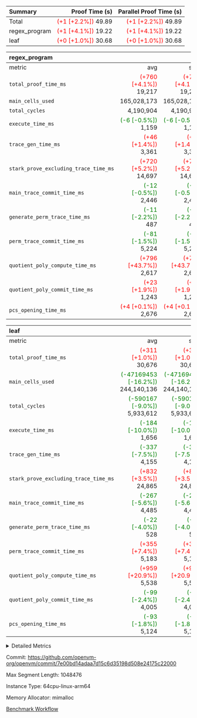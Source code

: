 | Summary | Proof Time (s) | Parallel Proof Time (s) |
|:---|---:|---:|
| Total | <span style='color: red'>(+1 [+2.2%])</span> 49.89 | <span style='color: red'>(+1 [+2.2%])</span> 49.89 |
| regex_program | <span style='color: red'>(+1 [+4.1%])</span> 19.22 | <span style='color: red'>(+1 [+4.1%])</span> 19.22 |
| leaf | <span style='color: red'>(+0 [+1.0%])</span> 30.68 | <span style='color: red'>(+0 [+1.0%])</span> 30.68 |


| regex_program |||||
|:---|---:|---:|---:|---:|
|metric|avg|sum|max|min|
| `total_proof_time_ms ` | <span style='color: red'>(+760 [+4.1%])</span> 19,217 | <span style='color: red'>(+760 [+4.1%])</span> 19,217 | <span style='color: red'>(+760 [+4.1%])</span> 19,217 | <span style='color: red'>(+760 [+4.1%])</span> 19,217 |
| `main_cells_used     ` |  165,028,173 |  165,028,173 |  165,028,173 |  165,028,173 |
| `total_cycles        ` |  4,190,904 |  4,190,904 |  4,190,904 |  4,190,904 |
| `execute_time_ms     ` | <span style='color: green'>(-6 [-0.5%])</span> 1,159 | <span style='color: green'>(-6 [-0.5%])</span> 1,159 | <span style='color: green'>(-6 [-0.5%])</span> 1,159 | <span style='color: green'>(-6 [-0.5%])</span> 1,159 |
| `trace_gen_time_ms   ` | <span style='color: red'>(+46 [+1.4%])</span> 3,361 | <span style='color: red'>(+46 [+1.4%])</span> 3,361 | <span style='color: red'>(+46 [+1.4%])</span> 3,361 | <span style='color: red'>(+46 [+1.4%])</span> 3,361 |
| `stark_prove_excluding_trace_time_ms` | <span style='color: red'>(+720 [+5.2%])</span> 14,697 | <span style='color: red'>(+720 [+5.2%])</span> 14,697 | <span style='color: red'>(+720 [+5.2%])</span> 14,697 | <span style='color: red'>(+720 [+5.2%])</span> 14,697 |
| `main_trace_commit_time_ms` | <span style='color: green'>(-12 [-0.5%])</span> 2,446 | <span style='color: green'>(-12 [-0.5%])</span> 2,446 | <span style='color: green'>(-12 [-0.5%])</span> 2,446 | <span style='color: green'>(-12 [-0.5%])</span> 2,446 |
| `generate_perm_trace_time_ms` | <span style='color: green'>(-11 [-2.2%])</span> 487 | <span style='color: green'>(-11 [-2.2%])</span> 487 | <span style='color: green'>(-11 [-2.2%])</span> 487 | <span style='color: green'>(-11 [-2.2%])</span> 487 |
| `perm_trace_commit_time_ms` | <span style='color: green'>(-81 [-1.5%])</span> 5,224 | <span style='color: green'>(-81 [-1.5%])</span> 5,224 | <span style='color: green'>(-81 [-1.5%])</span> 5,224 | <span style='color: green'>(-81 [-1.5%])</span> 5,224 |
| `quotient_poly_compute_time_ms` | <span style='color: red'>(+796 [+43.7%])</span> 2,617 | <span style='color: red'>(+796 [+43.7%])</span> 2,617 | <span style='color: red'>(+796 [+43.7%])</span> 2,617 | <span style='color: red'>(+796 [+43.7%])</span> 2,617 |
| `quotient_poly_commit_time_ms` | <span style='color: red'>(+23 [+1.9%])</span> 1,243 | <span style='color: red'>(+23 [+1.9%])</span> 1,243 | <span style='color: red'>(+23 [+1.9%])</span> 1,243 | <span style='color: red'>(+23 [+1.9%])</span> 1,243 |
| `pcs_opening_time_ms ` | <span style='color: red'>(+4 [+0.1%])</span> 2,676 | <span style='color: red'>(+4 [+0.1%])</span> 2,676 | <span style='color: red'>(+4 [+0.1%])</span> 2,676 | <span style='color: red'>(+4 [+0.1%])</span> 2,676 |

| leaf |||||
|:---|---:|---:|---:|---:|
|metric|avg|sum|max|min|
| `total_proof_time_ms ` | <span style='color: red'>(+311 [+1.0%])</span> 30,676 | <span style='color: red'>(+311 [+1.0%])</span> 30,676 | <span style='color: red'>(+311 [+1.0%])</span> 30,676 | <span style='color: red'>(+311 [+1.0%])</span> 30,676 |
| `main_cells_used     ` | <span style='color: green'>(-47169453 [-16.2%])</span> 244,140,136 | <span style='color: green'>(-47169453 [-16.2%])</span> 244,140,136 | <span style='color: green'>(-47169453 [-16.2%])</span> 244,140,136 | <span style='color: green'>(-47169453 [-16.2%])</span> 244,140,136 |
| `total_cycles        ` | <span style='color: green'>(-590167 [-9.0%])</span> 5,933,612 | <span style='color: green'>(-590167 [-9.0%])</span> 5,933,612 | <span style='color: green'>(-590167 [-9.0%])</span> 5,933,612 | <span style='color: green'>(-590167 [-9.0%])</span> 5,933,612 |
| `execute_time_ms     ` | <span style='color: green'>(-184 [-10.0%])</span> 1,656 | <span style='color: green'>(-184 [-10.0%])</span> 1,656 | <span style='color: green'>(-184 [-10.0%])</span> 1,656 | <span style='color: green'>(-184 [-10.0%])</span> 1,656 |
| `trace_gen_time_ms   ` | <span style='color: green'>(-337 [-7.5%])</span> 4,155 | <span style='color: green'>(-337 [-7.5%])</span> 4,155 | <span style='color: green'>(-337 [-7.5%])</span> 4,155 | <span style='color: green'>(-337 [-7.5%])</span> 4,155 |
| `stark_prove_excluding_trace_time_ms` | <span style='color: red'>(+832 [+3.5%])</span> 24,865 | <span style='color: red'>(+832 [+3.5%])</span> 24,865 | <span style='color: red'>(+832 [+3.5%])</span> 24,865 | <span style='color: red'>(+832 [+3.5%])</span> 24,865 |
| `main_trace_commit_time_ms` | <span style='color: green'>(-267 [-5.6%])</span> 4,485 | <span style='color: green'>(-267 [-5.6%])</span> 4,485 | <span style='color: green'>(-267 [-5.6%])</span> 4,485 | <span style='color: green'>(-267 [-5.6%])</span> 4,485 |
| `generate_perm_trace_time_ms` | <span style='color: green'>(-22 [-4.0%])</span> 528 | <span style='color: green'>(-22 [-4.0%])</span> 528 | <span style='color: green'>(-22 [-4.0%])</span> 528 | <span style='color: green'>(-22 [-4.0%])</span> 528 |
| `perm_trace_commit_time_ms` | <span style='color: red'>(+355 [+7.4%])</span> 5,183 | <span style='color: red'>(+355 [+7.4%])</span> 5,183 | <span style='color: red'>(+355 [+7.4%])</span> 5,183 | <span style='color: red'>(+355 [+7.4%])</span> 5,183 |
| `quotient_poly_compute_time_ms` | <span style='color: red'>(+959 [+20.9%])</span> 5,538 | <span style='color: red'>(+959 [+20.9%])</span> 5,538 | <span style='color: red'>(+959 [+20.9%])</span> 5,538 | <span style='color: red'>(+959 [+20.9%])</span> 5,538 |
| `quotient_poly_commit_time_ms` | <span style='color: green'>(-99 [-2.4%])</span> 4,005 | <span style='color: green'>(-99 [-2.4%])</span> 4,005 | <span style='color: green'>(-99 [-2.4%])</span> 4,005 | <span style='color: green'>(-99 [-2.4%])</span> 4,005 |
| `pcs_opening_time_ms ` | <span style='color: green'>(-93 [-1.8%])</span> 5,124 | <span style='color: green'>(-93 [-1.8%])</span> 5,124 | <span style='color: green'>(-93 [-1.8%])</span> 5,124 | <span style='color: green'>(-93 [-1.8%])</span> 5,124 |



<details>
<summary>Detailed Metrics</summary>

| group | num_segments | keygen_time_ms | commit_exe_time_ms |
| --- | --- | --- | --- |
| regex_program | 1 | 628 | 44 | 

| group | air_name | quotient_deg | interactions | constraints |
| --- | --- | --- | --- | --- |
| leaf | AccessAdapterAir<2> | 4 | 5 | 12 | 
| leaf | AccessAdapterAir<4> | 4 | 5 | 12 | 
| leaf | AccessAdapterAir<8> | 4 | 5 | 12 | 
| leaf | FriReducedOpeningAir | 4 | 35 | 59 | 
| leaf | NativePoseidon2Air<BabyBearParameters>, 1> | 4 | 31 | 302 | 
| leaf | PhantomAir | 4 | 3 | 4 | 
| leaf | ProgramAir | 1 | 1 | 4 | 
| leaf | VariableRangeCheckerAir | 1 | 1 | 4 | 
| leaf | VmAirWrapper<BranchNativeAdapterAir, BranchEqualCoreAir<1> | 2 | 11 | 23 | 
| leaf | VmAirWrapper<JalNativeAdapterAir, JalCoreAir> | 4 | 7 | 6 | 
| leaf | VmAirWrapper<NativeAdapterAir<2, 0>, PublicValuesCoreAir> | 4 | 11 | 23 | 
| leaf | VmAirWrapper<NativeAdapterAir<2, 1>, FieldArithmeticCoreAir> | 4 | 15 | 23 | 
| leaf | VmAirWrapper<NativeLoadStoreAdapterAir<1>, NativeLoadStoreCoreAir<1> | 4 | 15 | 20 | 
| leaf | VmAirWrapper<NativeLoadStoreAdapterAir<4>, NativeLoadStoreCoreAir<4> | 4 | 15 | 20 | 
| leaf | VmAirWrapper<NativeVectorizedAdapterAir<4>, FieldExtensionCoreAir> | 4 | 15 | 23 | 
| leaf | VmConnectorAir | 4 | 3 | 8 | 
| leaf | VolatileBoundaryAir | 4 | 4 | 16 | 
| regex_program | AccessAdapterAir<16> | 2 | 5 | 14 | 
| regex_program | AccessAdapterAir<2> | 2 | 5 | 14 | 
| regex_program | AccessAdapterAir<32> | 2 | 5 | 14 | 
| regex_program | AccessAdapterAir<4> | 2 | 5 | 14 | 
| regex_program | AccessAdapterAir<64> | 2 | 5 | 14 | 
| regex_program | AccessAdapterAir<8> | 2 | 5 | 14 | 
| regex_program | BitwiseOperationLookupAir<8> | 2 | 2 | 4 | 
| regex_program | KeccakVmAir | 2 | 321 | 4,571 | 
| regex_program | MemoryMerkleAir<8> | 2 | 4 | 40 | 
| regex_program | PersistentBoundaryAir<8> | 2 | 3 | 6 | 
| regex_program | PhantomAir | 2 | 3 | 5 | 
| regex_program | Poseidon2PeripheryAir<BabyBearParameters>, 1> | 2 | 1 | 286 | 
| regex_program | ProgramAir | 1 | 1 | 4 | 
| regex_program | RangeTupleCheckerAir<2> | 1 | 1 | 4 | 
| regex_program | VariableRangeCheckerAir | 1 | 1 | 4 | 
| regex_program | VmAirWrapper<Rv32BaseAluAdapterAir, BaseAluCoreAir<4, 8> | 2 | 19 | 43 | 
| regex_program | VmAirWrapper<Rv32BaseAluAdapterAir, LessThanCoreAir<4, 8> | 2 | 17 | 39 | 
| regex_program | VmAirWrapper<Rv32BaseAluAdapterAir, ShiftCoreAir<4, 8> | 2 | 23 | 90 | 
| regex_program | VmAirWrapper<Rv32BranchAdapterAir, BranchEqualCoreAir<4> | 2 | 11 | 25 | 
| regex_program | VmAirWrapper<Rv32BranchAdapterAir, BranchLessThanCoreAir<4, 8> | 2 | 13 | 41 | 
| regex_program | VmAirWrapper<Rv32CondRdWriteAdapterAir, Rv32JalLuiCoreAir> | 2 | 10 | 22 | 
| regex_program | VmAirWrapper<Rv32HintStoreAdapterAir, Rv32HintStoreCoreAir> | 2 | 15 | 17 | 
| regex_program | VmAirWrapper<Rv32JalrAdapterAir, Rv32JalrCoreAir> | 2 | 16 | 20 | 
| regex_program | VmAirWrapper<Rv32LoadStoreAdapterAir, LoadSignExtendCoreAir<4, 8> | 2 | 18 | 33 | 
| regex_program | VmAirWrapper<Rv32LoadStoreAdapterAir, LoadStoreCoreAir<4> | 2 | 17 | 38 | 
| regex_program | VmAirWrapper<Rv32MultAdapterAir, DivRemCoreAir<4, 8> | 2 | 25 | 88 | 
| regex_program | VmAirWrapper<Rv32MultAdapterAir, MulHCoreAir<4, 8> | 2 | 24 | 38 | 
| regex_program | VmAirWrapper<Rv32MultAdapterAir, MultiplicationCoreAir<4, 8> | 2 | 19 | 26 | 
| regex_program | VmAirWrapper<Rv32RdWriteAdapterAir, Rv32AuipcCoreAir> | 2 | 11 | 15 | 
| regex_program | VmConnectorAir | 2 | 3 | 9 | 

| group | air_name | idx | rows | prep_cols | perm_cols | main_cols | cells |
| --- | --- | --- | --- | --- | --- | --- | --- |
| leaf | AccessAdapterAir<2> | 0 | 2,097,152 |  | 16 | 11 | 56,623,104 | 
| leaf | AccessAdapterAir<4> | 0 | 1,048,576 |  | 16 | 13 | 30,408,704 | 
| leaf | AccessAdapterAir<8> | 0 | 131,072 |  | 16 | 17 | 4,325,376 | 
| leaf | FriReducedOpeningAir | 0 | 1,048,576 |  | 76 | 64 | 146,800,640 | 
| leaf | NativePoseidon2Air<BabyBearParameters>, 1> | 0 | 65,536 |  | 36 | 348 | 25,165,824 | 
| leaf | PhantomAir | 0 | 32,768 |  | 8 | 6 | 458,752 | 
| leaf | ProgramAir | 0 | 262,144 |  | 8 | 10 | 4,718,592 | 
| leaf | VariableRangeCheckerAir | 0 | 262,144 | 2 | 8 | 1 | 2,359,296 | 
| leaf | VmAirWrapper<BranchNativeAdapterAir, BranchEqualCoreAir<1> | 0 | 2,097,152 |  | 28 | 23 | 106,954,752 | 
| leaf | VmAirWrapper<JalNativeAdapterAir, JalCoreAir> | 0 | 131,072 |  | 12 | 10 | 2,883,584 | 
| leaf | VmAirWrapper<NativeAdapterAir<2, 0>, PublicValuesCoreAir> | 0 | 64 |  | 16 | 23 | 2,496 | 
| leaf | VmAirWrapper<NativeAdapterAir<2, 1>, FieldArithmeticCoreAir> | 0 | 4,194,304 |  | 20 | 30 | 209,715,200 | 
| leaf | VmAirWrapper<NativeLoadStoreAdapterAir<1>, NativeLoadStoreCoreAir<1> | 0 | 2,097,152 |  | 36 | 25 | 127,926,272 | 
| leaf | VmAirWrapper<NativeLoadStoreAdapterAir<4>, NativeLoadStoreCoreAir<4> | 0 | 65,536 |  | 36 | 34 | 4,587,520 | 
| leaf | VmAirWrapper<NativeVectorizedAdapterAir<4>, FieldExtensionCoreAir> | 0 | 131,072 |  | 20 | 40 | 7,864,320 | 
| leaf | VmConnectorAir | 0 | 2 | 1 | 8 | 4 | 24 | 
| leaf | VolatileBoundaryAir | 0 | 1,048,576 |  | 8 | 11 | 19,922,944 | 

| group | air_name | segment | rows | prep_cols | perm_cols | main_cols | cells |
| --- | --- | --- | --- | --- | --- | --- | --- |
| regex_program | AccessAdapterAir<2> | 0 | 64 |  | 24 | 11 | 2,240 | 
| regex_program | AccessAdapterAir<4> | 0 | 32 |  | 24 | 13 | 1,184 | 
| regex_program | AccessAdapterAir<8> | 0 | 131,072 |  | 24 | 17 | 5,373,952 | 
| regex_program | BitwiseOperationLookupAir<8> | 0 | 65,536 | 3 | 8 | 2 | 655,360 | 
| regex_program | KeccakVmAir | 0 | 32 |  | 1,288 | 3,164 | 142,464 | 
| regex_program | MemoryMerkleAir<8> | 0 | 131,072 |  | 20 | 32 | 6,815,744 | 
| regex_program | PersistentBoundaryAir<8> | 0 | 131,072 |  | 12 | 20 | 4,194,304 | 
| regex_program | PhantomAir | 0 | 512 |  | 12 | 6 | 9,216 | 
| regex_program | Poseidon2PeripheryAir<BabyBearParameters>, 1> | 0 | 16,384 |  | 8 | 300 | 5,046,272 | 
| regex_program | ProgramAir | 0 | 131,072 |  | 8 | 10 | 2,359,296 | 
| regex_program | RangeTupleCheckerAir<2> | 0 | 524,288 | 2 | 8 | 1 | 4,718,592 | 
| regex_program | VariableRangeCheckerAir | 0 | 262,144 | 2 | 8 | 1 | 2,359,296 | 
| regex_program | VmAirWrapper<Rv32BaseAluAdapterAir, BaseAluCoreAir<4, 8> | 0 | 2,097,152 |  | 80 | 36 | 243,269,632 | 
| regex_program | VmAirWrapper<Rv32BaseAluAdapterAir, LessThanCoreAir<4, 8> | 0 | 65,536 |  | 40 | 37 | 5,046,272 | 
| regex_program | VmAirWrapper<Rv32BaseAluAdapterAir, ShiftCoreAir<4, 8> | 0 | 262,144 |  | 52 | 53 | 27,525,120 | 
| regex_program | VmAirWrapper<Rv32BranchAdapterAir, BranchEqualCoreAir<4> | 0 | 524,288 |  | 48 | 26 | 38,797,312 | 
| regex_program | VmAirWrapper<Rv32BranchAdapterAir, BranchLessThanCoreAir<4, 8> | 0 | 262,144 |  | 56 | 32 | 23,068,672 | 
| regex_program | VmAirWrapper<Rv32CondRdWriteAdapterAir, Rv32JalLuiCoreAir> | 0 | 131,072 |  | 44 | 18 | 8,126,464 | 
| regex_program | VmAirWrapper<Rv32HintStoreAdapterAir, Rv32HintStoreCoreAir> | 0 | 16,384 |  | 36 | 26 | 1,015,808 | 
| regex_program | VmAirWrapper<Rv32JalrAdapterAir, Rv32JalrCoreAir> | 0 | 131,072 |  | 36 | 28 | 8,388,608 | 
| regex_program | VmAirWrapper<Rv32LoadStoreAdapterAir, LoadSignExtendCoreAir<4, 8> | 0 | 1,024 |  | 76 | 35 | 113,664 | 
| regex_program | VmAirWrapper<Rv32LoadStoreAdapterAir, LoadStoreCoreAir<4> | 0 | 2,097,152 |  | 72 | 40 | 234,881,024 | 
| regex_program | VmAirWrapper<Rv32MultAdapterAir, DivRemCoreAir<4, 8> | 0 | 128 |  | 104 | 57 | 20,608 | 
| regex_program | VmAirWrapper<Rv32MultAdapterAir, MulHCoreAir<4, 8> | 0 | 256 |  | 100 | 39 | 35,584 | 
| regex_program | VmAirWrapper<Rv32MultAdapterAir, MultiplicationCoreAir<4, 8> | 0 | 65,536 |  | 80 | 31 | 7,274,496 | 
| regex_program | VmAirWrapper<Rv32RdWriteAdapterAir, Rv32AuipcCoreAir> | 0 | 65,536 |  | 28 | 21 | 3,211,264 | 
| regex_program | VmConnectorAir | 0 | 2 | 1 | 12 | 4 | 32 | 

| group | idx | trace_gen_time_ms | total_proof_time_ms | total_cycles | total_cells | stark_prove_excluding_trace_time_ms | quotient_poly_compute_time_ms | quotient_poly_commit_time_ms | perm_trace_commit_time_ms | pcs_opening_time_ms | main_trace_commit_time_ms | main_cells_used | generate_perm_trace_time_ms | execute_time_ms |
| --- | --- | --- | --- | --- | --- | --- | --- | --- | --- | --- | --- | --- | --- | --- |
| leaf | 0 | 4,155 | 30,676 | 5,933,612 | 750,717,400 | 24,865 | 5,538 | 4,005 | 5,183 | 5,124 | 4,485 | 244,140,136 | 528 | 1,656 | 

| group | segment | trace_gen_time_ms | total_proof_time_ms | total_cycles | total_cells | stark_prove_excluding_trace_time_ms | quotient_poly_compute_time_ms | quotient_poly_commit_time_ms | perm_trace_commit_time_ms | pcs_opening_time_ms | main_trace_commit_time_ms | main_cells_used | generate_perm_trace_time_ms | execute_time_ms |
| --- | --- | --- | --- | --- | --- | --- | --- | --- | --- | --- | --- | --- | --- | --- |
| regex_program | 0 | 3,361 | 19,217 | 4,190,904 | 632,452,480 | 14,697 | 2,617 | 1,243 | 5,224 | 2,676 | 2,446 | 165,028,173 | 487 | 1,159 | 

</details>


Commit: https://github.com/openvm-org/openvm/commit/7e00bd14adaa7d15c6d35198d508e24175c22000

Max Segment Length: 1048476

Instance Type: 64cpu-linux-arm64

Memory Allocator: mimalloc

[Benchmark Workflow](https://github.com/openvm-org/openvm/actions/runs/12719244130)
